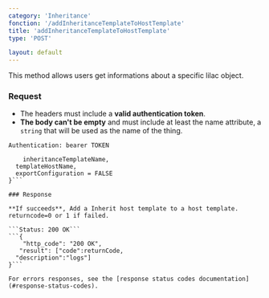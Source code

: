 ```yaml
---
category: 'Inheritance'
fonction: '/addInheritanceTemplateToHostTemplate'
title: 'addInheritanceTemplateToHostTemplate'
type: 'POST'

layout: default
---
```


This method allows users get informations about a specific lilac object.

### Request

* The headers must include a **valid authentication token**.
* **The body can't be empty** and must include at least the name attribute, a `string` that will be used as the name of the thing.

```Authentication: bearer TOKEN```
```{
    inheritanceTemplateName,
  templateHostName,
  exportConfiguration = FALSE
}```

### Response

**If succeeds**, Add a Inherit host template to a host template. returncode=0 or 1 if failed.

```Status: 200 OK```
```{
    "http_code": "200 OK",
   "result": ["code":returnCode,
  "description":"logs"]
}```

For errors responses, see the [response status codes documentation](#response-status-codes).